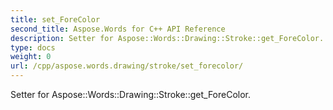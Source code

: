 ```yaml
---
title: set_ForeColor
second_title: Aspose.Words for C++ API Reference
description: Setter for Aspose::Words::Drawing::Stroke::get_ForeColor. 
type: docs
weight: 0
url: /cpp/aspose.words.drawing/stroke/set_forecolor/
---
```


Setter for Aspose::Words::Drawing::Stroke::get_ForeColor. 

